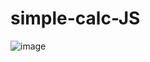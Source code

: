 # simple-calc-JS

![image](https://user-images.githubusercontent.com/32816069/161406828-70805b74-b644-464e-833f-133a218e2b87.png)
